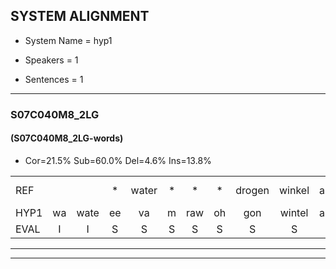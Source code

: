 
## SYSTEM ALIGNMENT

- System Name = hyp1

- Speakers = 1

- Sentences = 1

---

### S07C040M8_2LG

#### (S07C040M8_2LG-words)

- Cor=21.5%	Sub=60.0%	Del=4.6%	Ins=13.8%

|  |  |  |  |  |  |  |  |  |  |  |  |  |  |  |  |  |  |  |  |  |  |  |  |  |  |  |  |  |  |  |  |  |  |  |  |  |  |  |  |  |  |  |  |  |  |  |  |  |  |  |  |  |  |  |  |  |  |  |  |  |  |  |  |  |  |
|:--- |:---:|:---:|:---:|:---:|:---:|:---:|:---:|:---:|:---:|:---:|:---:|:---:|:---:|:---:|:---:|:---:|:---:|:---:|:---:|:---:|:---:|:---:|:---:|:---:|:---:|:---:|:---:|:---:|:---:|:---:|:---:|:---:|:---:|:---:|:---:|:---:|:---:|:---:|:---:|:---:|:---:|:---:|:---:|:---:|:---:|:---:|:---:|:---:|:---:|:---:|:---:|:---:|:---:|:---:|:---:|:---:|:---:|:---:|:---:|:---:|:---:|:---:|:---:|:---:|:---:|
| REF |  |  | * | water | * | * | * | drogen | winkel | auto | schouders | verhaal | koning | moeilijk | speelplaats | drinken | hoofdpijn | regen | vliegtuig | stoppen | opnieuw | * | gooien | sneeuwen | moeder | liedje | potlood | * | * | fietsbel |  |  |  |  |  |  | vinger | dichtbij*(dichterbij) | meisje | * | * | *x | *x | *x | muziek | waarom | scheuren | lawaai | zwemmen | vuurwerk | appel | cola | * | kussen | eerste | * | * | * | * | * | circus | kleuren | voetbal |  | vlinder |
| HYP1 | wa | wate | ee | va | m | raw | oh | gon | wintel | auto | schouders | verhaal | koning | moeilijk | speelplaats | deginken | hoofdpijn | regen | vliegdeg | stoppen | opniew | gon | goien | newen | moeder | nikeer | wot | lood? | fiets | fietsbel | sior | dichter | bij | meise | kf | ka | man | lezn | chaffer | uh | shofer | shofer | shofer | uzie | k? | warom | n | lawai | slimmen | vuurwerk |  | abel | ola | ue | eerste |  |  | ke | k | kielgekus | cigks | leam | voetbal | vulling | dah |
| EVAL | I | I | S | S | S | S | S | S | S |  |  |  |  |  |  | S |  |  | S |  | S | S | S | S |  | S | S | S | S |  | I | I | I | I | I | I | S | S | S | S | S | S | S | S | S | S | S | S | S |  | D | S | S | S |  | D | D | S | S | S | S | S |  | I | S |
---

---
